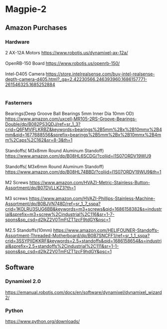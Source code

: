 # Magpie-2
## Amazon Purchases
### Hardware
2 AX-12A Motors
https://www.robotis.us/dynamixel-ax-12a/
<br/><br/>
OpenRB-150 Board
https://www.robotis.us/openrb-150/
<br/><br/>
Intel-D405 Camera
https://store.intelrealsense.com/buy-intel-realsense-depth-camera-d405.html?_ga=2.42230566.246393960.1686157771-261546325.1685252884
<br/><br/>
### Fasterners
Bearings(Deep Groove Ball Bearings 5mm Inner Dia 10mm OD)
https://www.amazon.com/uxcell-MR105-2RS-Groove-Bearings-Double/dp/B082PS3QDJ/ref=sr_1_3?crid=Q6FMVIFLKRBZ&keywords=bearings%2B5mm%2Bx%2B10mmx%2B4mm&qid=1677688556&sprefix=bearings%2B5mm%2Bx%2B10mmx%2B4mm%2Caps%2C162&sr=8-3&th=1
<br/><br/>
Standoffs( M3x8mm Round Aluminum Standoff)
https://www.amazon.com/dp/B08HL6SCDG/?coliid=I1S07ORDV19WU9
<br/><br/>
Standoffs( M3x6mm Round Aluminum Standoff)
https://www.amazon.com/dp/B08HL74BBD/?coliid=I1S07ORDV19WU9&th=1
<br/><br/>
M2 Screws
https://www.amazon.com/HVAZI-Metric-Stainless-Button-Assortment/dp/B07DVLLKZ3?th=1
<br/><br/>
M3 screws
https://www.amazon.com/HVAZI-Phillips-Stainless-Machine-Assortment/dp/B0BJVN748D/ref=sr_1_7_sspa?crid=1KOLRU3SUG6BB&keywords=m3+screws&qid=1686158382&s=industrial&sprefix=m3+screw%2Cindustrial%2C116&sr=1-7-spons&sp_csd=d2lkZ2V0TmFtZT1zcF9tdGY&psc=1
<br/><br/>
M2.5 Standoffs(10mm)
https://www.amazon.com/HELIFOUNER-Standoffs-Assortment-Threaded-Motherboard/dp/B0B7SNCFF1/ref=sr_1_1_sspa?crid=3SSYPIIDKKRF&keywords=2.5+standoffs&qid=1686158654&s=industrial&sprefix=2.5+standoffs%2Cindustrial%2C111&sr=1-1-spons&sp_csd=d2lkZ2V0TmFtZT1zcF9hdGY&psc=1
## Software
### Dynamixel 2.0
https://emanual.robotis.com/docs/en/software/dynamixel/dynamixel_wizard2/
### Python
https://www.python.org/downloads/

